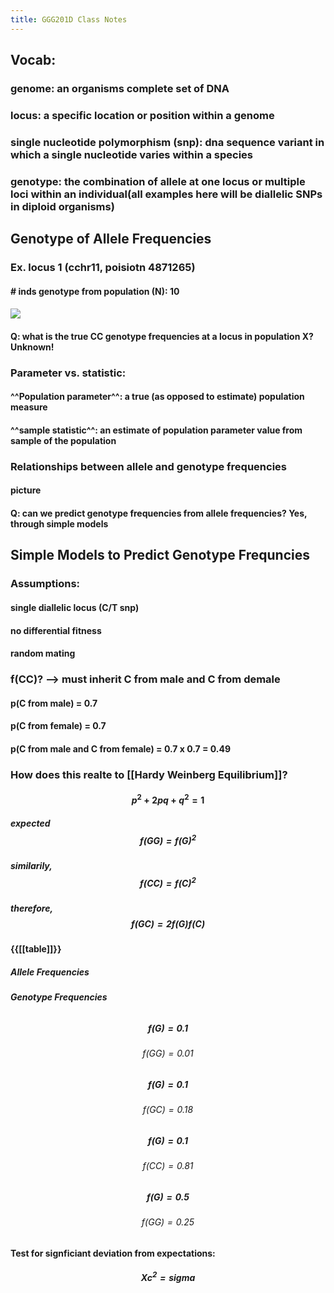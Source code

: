 ```yaml
---
title: GGG201D Class Notes
---
```


## **Vocab:**
### genome: an organisms complete set of DNA

### locus: a specific location or position within a genome

### single nucleotide polymorphism (snp): dna sequence variant in which a single nucleotide varies within a species

### genotype: the combination of allele at one locus or multiple loci within an individual(all examples here will be diallelic SNPs in diploid organisms)

### 

## **Genotype of Allele Frequencies**
### Ex. locus 1 (cchr11, poisiotn 4871265)
#### # inds genotype from population (N): 10

#### ![](https://firebasestorage.googleapis.com/v0/b/firescript-577a2.appspot.com/o/imgs%2Fapp%2FQualifying_Exam%2Fhhk7LciWPM.jpeg?alt=media&token=a1bfd627-2055-482e-925b-10bf9bd62bc5)

#### Q: what is the true CC genotype frequencies at a locus in population X? Unknown!

#### 

### Parameter vs. statistic:
#### ^^Population parameter^^: a true (as opposed to estimate) population measure

#### ^^sample statistic^^: an estimate of population parameter value from sample of the population

#### 

### **Relationships between allele and genotype frequencies**
#### picture

#### Q: can we predict genotype frequencies from allele frequencies? Yes, through simple models

## **Simple Models to Predict Genotype Frequncies**
### Assumptions:
#### single diallelic locus (C/T snp)

#### no differential fitness

#### random mating

### f(CC)?   --> must inherit C from male and C from demale
#### p(C from male) = 0.7

#### p(C from female) = 0.7

#### p(C from male and C from female) = 0.7 x 0.7 = 0.49

### How does this realte to [[Hardy Weinberg Equilibrium]]?
#### $$p^2 + 2pq + q^2 = 1$$
##### expected $$f(GG) = f(G)^2$$

##### similarily, $$f(CC) = f(C)^2$$

##### therefore, $$f(GC) = 2f(G)f(C)$$

#### {{[[table]]}}
##### **Allele Frequencies**
###### **Genotype Frequencies**

##### $$f(G) = 0.1$$
###### $$f(GG) = 0.01$$

##### $$f(G) = 0.1$$
###### $$f(GC) = 0.18$$

##### $$f(G) = 0.1$$
###### $$f(CC) = 0.81$$

##### $$f(G) = 0.5$$
###### $$f(GG) = 0.25$$

#### Test for signficiant deviation from expectations:
##### $$Xc^2 = sigma$$

#### 

